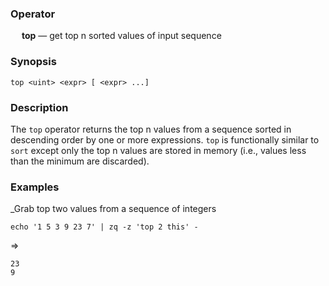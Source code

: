 ### Operator

&emsp; **top** &mdash; get top n sorted values of input sequence

### Synopsis

```
top <uint> <expr> [ <expr> ...]
```
### Description

The `top` operator returns the top n values from a sequence sorted in descending
order by one or more expressions. `top` is functionally similar to `sort` except
only the top n values are stored in memory (i.e., values less than the minimum
are discarded).

### Examples

_Grab top two values from a sequence of integers
```mdtest-command
echo '1 5 3 9 23 7' | zq -z 'top 2 this' -
```
=>
```mdtest-output
23
9
```
